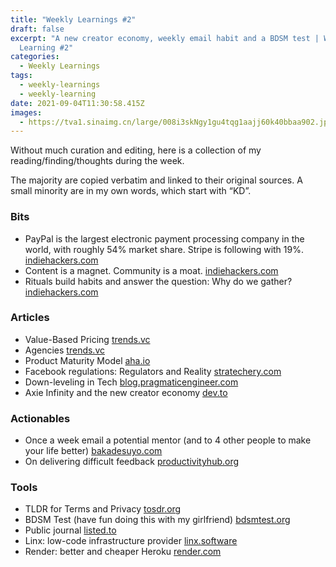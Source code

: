```yaml
---
title: "Weekly Learnings #2"
draft: false
excerpt: "A new creator economy, weekly email habit and a BDSM test | Weekly
  Learning #2"
categories:
  - Weekly Learnings
tags:
  - weekly-learnings
  - weekly-learning
date: 2021-09-04T11:30:58.415Z
images:
  - https://tva1.sinaimg.cn/large/008i3skNgy1gu4tqg1aajj60k40bbaa902.jpg
---
```

Without much curation and editing, here is a collection of my reading/finding/thoughts during the week.

The majority are copied verbatim and linked to their original sources. A small minority are in my own words, which start with “KD”.

### Bits

* PayPal is the largest electronic payment processing company in the world, with roughly 54% market share. Stripe is following with 19%. [indiehackers.com](https://www.indiehackers.com/post/whats-new-linktree-has-linked-with-paypal-a827385544?utm_source=indie-hackers-emails&utm_campaign=ih-newsletter&utm_medium=email)
* Content is a magnet. Community is a moat. [indiehackers.com](https://www.indiehackers.com/post/whats-new-linktree-has-linked-with-paypal-a827385544?utm_source=indie-hackers-emails&utm_campaign=ih-newsletter&utm_medium=email)
* Rituals build habits and answer the question: Why do we gather? [indiehackers.com](https://www.indiehackers.com/post/whats-new-linktree-has-linked-with-paypal-a827385544?utm_source=indie-hackers-emails&utm_campaign=ih-newsletter&utm_medium=email)

### Articles

* Value-Based Pricing [trends.vc](https://trends.vc/trends-0051-value-based-pricing/)
* Agencies [trends.vc](https://trends.vc/trends-0064-agencies/)
* Product Maturity Model [aha.io](https://www.aha.io/roadmapping/guide/plans/product-management-maturity-model)
* Facebook regulations: Regulators and Reality [stratechery.com](https://stratechery.com/2021/regulators-and-reality/)
* Down-leveling in Tech [blog.pragmaticengineer.com](https://blog.pragmaticengineer.com/the-seniority-roller-coaster)
* Axie Infinity and the new creator economy [dev.to](https://dev.to/dabit3/the-new-creator-economy-daos-community-ownership-and-cryptoeconomics-lnl)

### Actionables

* Once a week email a potential mentor (and to 4 other people to make your life better) [bakadesuyo.com](https://www.bakadesuyo.com/2013/07/make-your-life-better/)
* On delivering difficult feedback [productivityhub.org](https://productivityhub.org/2019/04/19/how-to-deliver-constructive-feedback-in-difficult-situations/)

### Tools

* TLDR for Terms and Privacy [tosdr.org](https://tosdr.org/)
* BDSM Test (have fun doing this with my girlfriend) [bdsmtest.org](https://bdsmtest.org/r/EyKu3ycg)
* Public journal [listed.to](https://listed.to/)
* Linx: low-code infrastructure provider [linx.software](https://linx.software/linx-compared-to-other-low-code-platforms/?utm=tld&utm_source=techleaddigest&utm_medium=email&utm_campaign=52)
* Render: better and cheaper Heroku [render.com](https://render.com/)